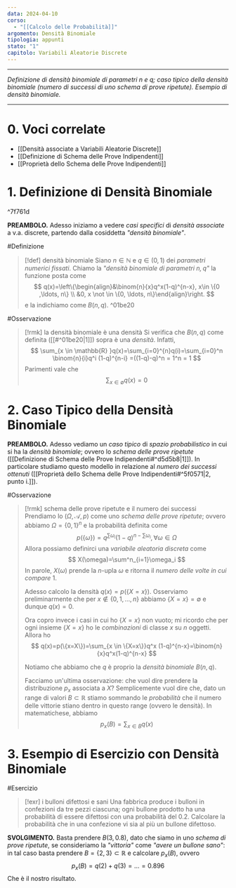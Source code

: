 ```yaml
---
data: 2024-04-10
corso:
  - "[[Calcolo delle Probabilità]]"
argomento: Densità Binomiale
tipologia: appunti
stato: "1"
capitolo: Variabili Aleatorie Discrete
---
```

- - -
*Definizione di densità binomiale di parametri $n$ e $q$; caso tipico della densità binomiale (numero di successi di uno schema di prove ripetute). Esempio di densità binomiale.*
- - -
# 0. Voci correlate
- [[Densità associate a Variabili Aleatorie Discrete]]
- [[Definizione di Schema delle Prove Indipendenti]]
- [[Proprietà dello Schema delle Prove Indipendenti]]
# 1. Definizione di Densità Binomiale

^7f761d

**PREAMBOLO.** Adesso iniziamo a vedere *casi specifici* di *densità associate* a v.a. discrete, partendo dalla cosiddetta *"densità binomiale"*.

#Definizione 
> [!def] densità binomiale
> Siano $n \in \mathbb{N}$ e $q \in (0,1)$ dei *parametri numerici fissati*. Chiamo la *"densità binomiale di parametri $n,q$"* la funzione posta come
> $$
> q(x)=\left\{\begin{align}&\binom{n}{x}q^x(1-q)^{n-x}, x\in \{0 ,\ldots, n\} \\ &0, x \not \in \{0, \ldots, n\}\end{align}\right.
> $$
> e la indichiamo come $B(n,q)$. 
^01be20

#Osservazione  
> [!rmk] la densità binomiale è una densità
> Si verifica che $B(n,q)$ come definita ([[#^01be20|1]]) sopra è una *densità*. Infatti,
> $$
> \sum_{x \in \mathbb{R} }q(x)=\sum_{i=0}^{n}q(i)=\sum_{i=0}^n \binom{n}{i}q^i (1-q)^{n-i} =((1-q)-q)^n = 1^n = 1
> $$
> Parimenti vale che
> $$
> \sum_{x \in \emptyset}q(x)=0
> $$

# 2. Caso Tipico della Densità Binomiale
**PREAMBOLO.** Adesso vediamo un *caso tipico* di *spazio probabilistico* in cui si ha la *densità binomiale*; ovvero lo *schema delle prove ripetute* ([[Definizione di Schema delle Prove Indipendenti#^d5d5b8|1]]). In particolare studiamo questo modello in relazione al *numero dei successi ottenuti* ([[Proprietà dello Schema delle Prove Indipendenti#^5f0571|2, punto i.]]).

#Osservazione 
> [!rmk] schema delle prove ripetute e il numero dei successi
> Prendiamo lo $(\Omega, \mathcal{A}, p)$ come uno *schema delle prove ripetute*; ovvero abbiamo $\Omega=\{0, 1\}^n$ e la probabilità definita come
> $$
> p(\{\omega\})=q^{\sum \omega_i}(1-q)^{n-{\sum \omega_i}}, \forall \omega \in \Omega
> $$
> Allora possiamo definirci una *variabile aleatoria discreta* come
> $$
> X(\omega)=\sum^n_{i=1}\omega_i
> $$
> In parole, $X(\omega)$ prende la $n$-upla $\omega$ e ritorna il *numero delle volte in cui compare* $1$.
> 
> Adesso calcolo la densità $q(x)=p(\{X=x\})$. Osserviamo preliminarmente che per $x \not \in \{0, 1, \ldots, n\}$ abbiamo $\{X=x\}=\emptyset$ e dunque $q(x)=0$. 
> 
> Ora copro invece i casi in cui ho $\{X=x\}$ non vuoto; mi ricordo che per ogni insieme $\{X=x\}$ ho le *combinazioni* di classe $x$ su $n$ oggetti. Allora ho
> $$
> q(x)=p(\{x=X\})=\sum_{x \in \{X=x\}}q^x (1-q)^{n-x}=\binom{n}{x}q^x(1-q)^{n-x}
> $$
> 
> Notiamo che abbiamo che $q$ è proprio la *densità binomiale* $B(n,q)$. 
> 
> Facciamo un'ultima osservazione: che vuol dire prendere la distribuzione $p_x$ associata a $X$? Semplicemente vuol dire che, dato un range di valori $B \subset \mathbb{R}$ stiamo sommando le *probabilità* che il numero delle vittorie stiano dentro in questo range (ovvero le densità). In matematichese, abbiamo
> $$
> p_x(B)=\sum_{x \in B}q(x)
> $$

# 3. Esempio di Esercizio con Densità Binomiale
#Esercizio 
> [!exr] i bulloni difettosi e sani
> Una fabbrica produce i bulloni in confezioni da tre pezzi ciascuna; ogni bullone prodotto ha una probabilità di essere difettosi con una probabilità del $0.2$. Calcolare la probabilità che in una confezione vi sia al più un bullone difettoso.

**SVOLGIMENTO.** Basta prendere $B(3,0.8)$, dato che siamo in uno *schema di prove ripetute*, se consideriamo la *"vittoria"* come *"avere un bullone sano"*: in tal caso basta prendere $B=\{2,3\} \subset \mathbb R$ e calcolare $p_x(B)$, ovvero
$$
p_x(B)=q(2)+q(3)=\ldots=0.896
$$
Che è il nostro risultato.